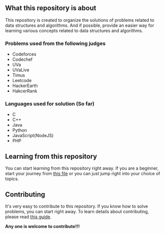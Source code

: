 ## What this repository is about
This repository is created to organize the solutions of problems related to data structures and algorithms. And if possible, provide an easier way for learning various concepts related to data structures and algorithms.


### Problems used from the following judges
 - Codeforces
 - Codechef
 - UVa
 - UVaLive
 - Timus
 - Leetcode
 - HackerEarth
 - HakcerRank


### Languages used for solution (So far)
- C
- C++
- Java
- Python
- JavaScript(NodeJS)
- PHP


## Learning from this repository
You can start learning from this repository right away. If you are a beginner, start your journey from [this file](LEARNING/contents/README.md) or you can just jump right into your choice of topics.

## Contributing
It's very easy to contribute to this repository. If you know how to solve problems, you can start right away. To learn details about contributing, please read [this guide](https://github.com/reyadussalahin/problem_solving/blob/dev/contributing/README.md).


**Any one is welcome to contribute!!!**
